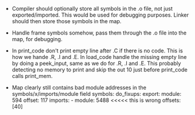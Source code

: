 - Compiler should optionally store all symbols in the .o file, not just exported/imported.
  This would be used for debugging purposes. Linker should then store those symbols in the map.
- Handle frame symbols somehow, pass them through the .o file into the map, for debugging.

- In print_code don't print empty line after .C if there is no code. This is how we hande .R, .I and .E.
  In load_code handle the missing empty line by doing a peek_input, same as we do for .R, .I and .E.
  This probably detecting no memory to print and skip the out 10 just before print_code calls print_mem.

- Map clearly still contains bad module addresses in the symbols/x/imports/module field
symbols:
  do_fixups:
    export:
      module: 594
      offset: 117
    imports:
      - module: 5488      <<<<< this is wrong
        offsets: [40]
